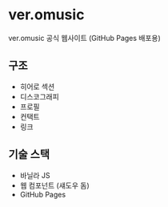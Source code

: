 # ver.omusic

ver.omusic 공식 웹사이트 (GitHub Pages 배포용)

## 구조

- 히어로 섹션
- 디스코그래피
- 프로필
- 컨택트
- 링크

## 기술 스택

- 바닐라 JS
- 웹 컴포넌트 (섀도우 돔)
- GitHub Pages
